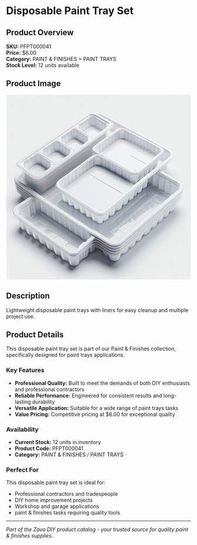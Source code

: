 # Disposable Paint Tray Set

## Product Overview

**SKU:** PFPT000041  
**Price:** $6.00  
**Category:** PAINT & FINISHES > PAINT TRAYS  
**Stock Level:** 12 units available  

## Product Image

![Disposable Paint Tray Set](https://raw.githubusercontent.com/microsoft/ai-tour-26-zava-diy-dataset-plus-mcp/refs/heads/main/images/paint_%26_finishes_paint_trays_disposable_paint_tray_set_20250620_194537.png)

## Description

Lightweight disposable paint trays with liners for easy cleanup and multiple project use.

## Product Details

This disposable paint tray set is part of our Paint & Finishes collection, specifically designed for paint trays applications. 

### Key Features

- **Professional Quality:** Built to meet the demands of both DIY enthusiasts and professional contractors
- **Reliable Performance:** Engineered for consistent results and long-lasting durability
- **Versatile Application:** Suitable for a wide range of paint trays tasks
- **Value Pricing:** Competitive pricing at $6.00 for exceptional quality

### Availability

- **Current Stock:** 12 units in inventory
- **Product Code:** PFPT000041
- **Category:** PAINT & FINISHES / PAINT TRAYS

### Perfect For

This disposable paint tray set is ideal for:
- Professional contractors and tradespeople
- DIY home improvement projects  
- Workshop and garage applications
- paint & finishes tasks requiring quality tools

---

*Part of the Zava DIY product catalog - your trusted source for quality paint & finishes supplies.*
